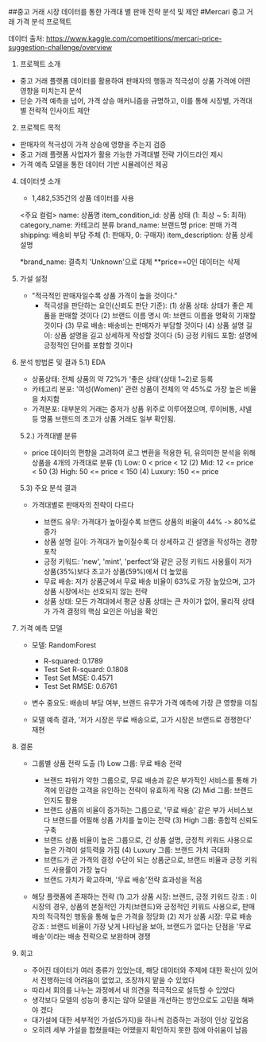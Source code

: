 ##중고 거래 시장 데이터를 통한 가격대 별 판매 전략 분석 및 제안
#Mercari 중고 거래 가격 분석 프로젝트


데이터 출처: https://www.kaggle.com/competitions/mercari-price-suggestion-challenge/overview


1) 프로젝트 소개
 - 중고 거래 플랫폼 데이터를 활용하여 판매자의 행동과 적극성이 상품 가격에 어떤 영향을 미치는지 분석
 - 단순 가격 예측을 넘어, 가격 상승 매커니즘을 규명하고, 이를 통해 시장별, 가격대별 전략적 인사이트 제안



2) 프로젝트 목적
- 판매자의 적극성이 가격 상승에 영향을 주는지 검증
- 중고 거래 플랫폼 사업자가 활용 가능한 가격대별 전략 가이드라인 제시
- 가격 예측 모델을 통한 데이터 기반 시뮬레이션 제공


4) 데이터셋 소개
   - 1,482,535건의 상품 데이터를 사용
   
   <주요 컬럼>
      name: 상품명
      item_condition_id: 상품 상태 (1: 최상 ~ 5: 최하)
      category_name: 카테고리 분류
      brand_name: 브랜드명
      price: 판매 가격
      shipping: 배송비 부담 주체 (1: 판매자, 0: 구매자)
      item_description: 상품 상세 설명

   *brand_name: 결측치 'Unknown'으로 대체
   **price==0인 데이터는 삭제

5) 가설 설정
   - "적극적인 판매자일수록 상품 가격이 높을 것이다."
     - 적극성을 판단하는 요인(신뢰도 판단 기준):
       (1) 상품 상태: 상태가 좋은 제품을 판매할 것이다
       (2) 브랜드 이름 명시 여: 브랜드 이름을 명확히 기재할 것이다
       (3) 무료 배송: 배송비는 판매자가 부담할 것이다
       (4) 상품 설명 길이: 상품 설명을 길고 상세하게 작성할 것이다
       (5) 긍정 키워드 포함: 설명에 긍정적인 단어를 포함할 것이다

6) 분석 방법론 및 결과
   5.1) EDA
   - 상품상태: 전체 상품의 약 72%가 '좋은 상태'(상태 1~2)로 등록
   - 카테고리 분포: '여성(Women)' 관련 상품이 전체의 약 45%로 가장 높은 비율을 차지함
   - 가격분포: 대부분의 거래는 중저가 상품 위주로 이루어졌으며, 루이비통, 샤넬 등 명품 브랜드의 초고가 상품 거래도 일부 확인됨.

   5.2.) 가격대별 분류
   - price 데이터의 편향을 고려하여 로그 변환을 적용한 뒤, 유의미한 분석을 위해 상품을 4개의 가격대로 분류
     (1) Low: 0 < price < 12
     (2) Mid: 12 <= price < 50
     (3) High: 50 <= price < 150
     (4) Luxury: 150 <= price

   5.3) 주요 분석 결과
   - 가격대별로 판매자의 전략이 다르다

     - 브랜드 유무: 가격대가 높아질수록 브랜드 상품의 비율이 44% -> 80%로 증가
     - 상품 설명 길이: 가격대가 높이질수록 더 상세하고 긴 설명을 작성하는 경향 포착
     - 긍정 키워드: 'new', 'mint', 'perfect'와 같은 긍정 키워드 사용률이 저가 상품(35%)보다 초고가 상품(59%)에서 더 높았음
     - 무료 배송: 저가 상품군에서 무료 배송 비율이 63%로 가장 높았으며, 고가 상품 시장에서는 선호되지 않는 전략
     - 상품 상태: 모든 가격대에서 평균 상품 상태는 큰 차이가 없어, 물리적 상태가 가격 결정의 핵심 요인은 아님을 확인


7) 가격 예측 모델
   - 모델: RandomForest
     - R-squared: 0.1789
     - Test Set R-squard: 0.1808
     - Test Set MSE: 0.4571
     - Test Set RMSE: 0.6761

   - 변수 중요도: 배송비 부담 여부, 브랜드 유무가 가격 예측에 가장 큰 영향을 미침

   - 모델 예측 결과, '저가 시장은 무료 배송으로, 고가 시장은 브랜드로 경쟁한다' 재현

8) 결론
   - 그룹별 상품 전략 도출
     (1) Low 그룹: 무료 배송 전략
       - 브랜드 파워가 약한 그룹으로, 무료 배송과 같은 부가적인 서비스를 통해 가격에 민감한 고객을 유인하는 전략이 유효하게 작용
     (2) Mid 그룹: 브랜드 인지도 활용
       - 브랜드 상품의 비율이 증가하는 그룹으로, '무료 배송' 같은 부가 서비스보다 브랜드를 어필해 상품 가치를 높이는 전략
     (3) High 그룹: 종합적 신뢰도 구축
       - 브랜드 상품 비율이 높은 그룹으로, 긴 상품 설명, 긍정적 키워드 사용으로 높은 가격이 설득력을 가짐
     (4) Luxury 그룹: 브랜드 가치 극대화
       - 브랜드가 곧 가격의 결정 수단이 되는 상품군으로, 브랜드 비율과 긍정 키워드 사용률이 가장 높다
       - 브랜드 가치가 확고하며, '무료 배송'전략 효과성을 적음
   
   - 해당 플랫폼에 존재하는 전략
     (1) 고가 상품 시장: 브랜드, 긍정 키워드 강조
         : 이 시장의 경우, 상품의 본질적인 가치(브랜드)와 긍정적인 키워드 사용으로, 판매자의 적극적인 행동을 통해 높은 가격을 정당화
     (2) 저가 상품 시장: 무료 배송 강조
         : 브랜드 비율이 가장 낮게 나타남을 보아, 브랜드가 없다는 단점을 '무료 배송'이라는 배송 전략으로 보완하며 경쟁


9) 회고
   - 주어진 데이터가 여러 종류가 있었는데, 해당 데이터와 주제에 대한 확신이 있어서 진행하는데 어려움이 없었고, 조장까지 맡을 수 있었다
   - 따라서 회의를 나누는 과정에서 내 의견을 적극적으로 설득할 수 있었다
   - 생각보다 모델의 성능이 좋지는 않아 모델을 개선하는 방안으로도 고민을 해봐야 겠다
   - 대가설에 대한 세부적인 가설(5가지)을 하나씩 검증하는 과정이 인상 깊었음
   - 오히려 세부 가설을 합쳤을때는 어땠을지 확인하지 못한 점에 아쉬움이 남음
 
